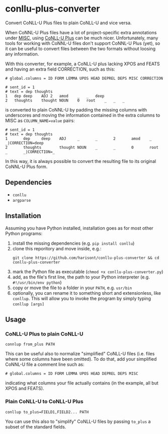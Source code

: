 # conllu-plus-converter
Convert CoNLL-U Plus files to plain CoNLL-U and vice versa.

When CoNNL-U Plus files have a lot of project-specific extra annotations under [MISC](https://universaldependencies.org/misc.html), using [CoNLL-U Plus](https://universaldependencies.org/ext-format.html) can be much nicer. Unfortunately, many tools for working with CoNNL-U files don't support CoNNL-U Plus  (yet), so it can be useful to convert files between the two formats without loosing any information.

With this converter, for example, a CoNLL-U plus lacking XPOS and FEATS and having an extra field CORRECTION, such as this:

```
# global.columns = ID FORM LEMMA UPOS HEAD DEPREL DEPS MISC CORRECTION

# sent_id = 1
# text = dep thoughts
1	dep	deep	ADJ	2	amod	_	_   deep
2	thoughts	thought	NOUN	0	root	_	_   _
```

is converted to plain CoNNL-U by padding the missing columns with underscores and moving the information contained in the extra columns to MISC as `COLUMN_NAME=value` pairs:

```
# sent_id = 1
# text = dep thoughts
1       dep     deep    ADJ     _       _       2       amod    _       _|CORRECTION=deep
2       thoughts        thought NOUN    _       _       0       root    _       _|CORRECTION=_
```

In this way, it is always possible to convert the resulting file to its original CoNNL-U Plus form.

## Dependencies
- `conllu`
- `argparse`

## Installation
Assuming you have Python installed, installation goes as for most other Python programs:

1. install the missing dependencies (e.g. `pip install conllu`)
2. clone this reporitory and move inside, e.g.:
   ```
   git clone https://github.com/harisont/conllu-plus-converter && cd conllu-plus-converter
   ```
3. mark the Python file as executable (`chmod +x conllu-plus-converter.py`)
4. add, as the file's first line, the path to your Python interpreter (e.g. `#!/usr/bin/env python`)
5. copy or move the file to a folder in your `PATH`, e.g. `usr/bin`
6. optionally, you can rename it to something short and extensionless, like `conllup`. This will allow you to invoke the program by simply typing `conllup [args]`

## Usage

### CoNLL-U Plus to plain CoNLL-U
```
connlup from_plus PATH
```

This can be useful also to normalize "simplified" CoNLL-U files (i.e. files where some columns have been omitted). To do that, add your simplified CoNNL-U file a comment line such as:

```
# global.columns = ID FORM LEMMA UPOS HEAD DEPREL DEPS MISC
```

indicating what columns your file actually contains (in the example, all but XPOS and FEATS).

### Plain CoNLL-U to CoNLL-U Plus
```
conllup to_plus=FIELD1,FIELD2... PATH
```

You can use this also to "simplify" CoNLL-U files by passing `to_plus` a subset of the standard fields.